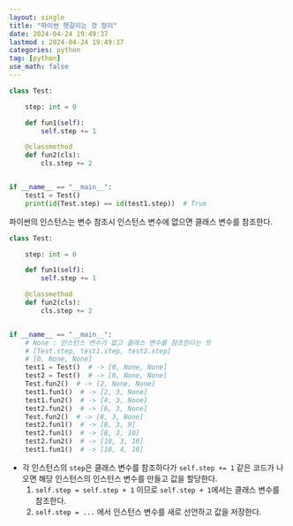 ```yaml
---
layout: single
title: "파이썬 헷갈리는 것 정리"
date: 2024-04-24 19:49:37
lastmod : 2024-04-24 19:49:37
categories: python
tag: [python]
use_math: false
---
```



```python
class Test:

    step: int = 0

    def fun1(self):
        self.step += 1

    @classmethod
    def fun2(cls):
        cls.step += 2


if __name__ == "__main__":
    test1 = Test()
    print(id(Test.step) == id(test1.step))  # True
```

파이썬의 인스턴스는 변수 참조시 인스턴스 변수에 없으면 클래스 변수를 참조한다.

```python
class Test:

    step: int = 0

    def fun1(self):
        self.step += 1

    @classmethod
    def fun2(cls):
        cls.step += 2


if __name__ == "__main__":
    # None : 인스턴스 변수가 없고 클래스 변수를 참조한다는 뜻
    # [Test.step, test1.step, test2.step]
    # [0, None, None]
    test1 = Test()  # -> [0, None, None]
    test2 = Test()  # -> [0, None, None]
    Test.fun2()  # -> [2, None, None]
    test1.fun1()  # -> [2, 3, None]
    test1.fun2()  # -> [4, 3, None]
    test2.fun2()  # -> [6, 3, None]
    Test.fun2()  # -> [8, 3, None]
    test2.fun1()  # -> [8, 3, 9]
    test2.fun1()  # -> [8, 3, 10]
    test2.fun2()  # -> [10, 3, 10]
    test1.fun1()  # -> [10, 4, 10]
```

* 각 인스턴스의 `step`은 클래스 변수를 참조하다가 `self.step += 1` 같은 코드가 나오면 해당 인스턴스의 인스턴스 변수를 만들고 값을 할당한다.
  1. `self.step = self.step + 1` 이므로 `self.step + 1`에서는 클래스 변수를 참조한다.
  2. `self.step = ...` 에서 인스턴스 변수를 새로 선언하고 값을 저장한다.